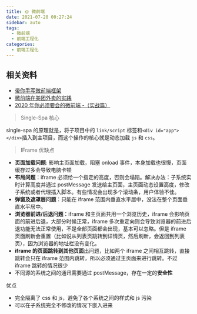 ```yaml
---
title: 🌞 微前端
date: 2021-07-20 00:27:24
sidebar: auto
tags:
  - 微前端
  - 前端工程化
categories:
  - 前端工程化
---
```


## 相关资料

- [带你手写微前端框架](https://juejin.cn/post/6844903981223772168)
- [微前端在美团外卖的实践](https://juejin.cn/post/6844904073972432903)
- [2020 年你必须要会的微前端 -（实战篇）](https://juejin.cn/post/6854573221111398408)

> Single-Spa 核心

single-spa 的原理就是，将子项目中的 `link/script` 标签和`<div id="app"></div>`插入到主项目，而这个操作的核心就是动态加载 `js` 和 `css`。

> IFrame 优缺点

- **页面加载问题**: 影响主页面加载，阻塞 onload 事件，本身加载也很慢，页面缓存过多会导致电脑卡顿
- **布局问题**：iframe 必须给一个指定的高度，否则会塌陷。解决办法：子系统实时计算高度并通过 postMessage 发送给主页面，主页面动态设置高度，修改子系统或者代理插入脚本。有些情况会出现多个滚动条，用户体验不佳。
- **弹窗及遮罩层问题**：只能在 iframe 范围内垂直水平居中，没法在整个页面垂直水平居中。
- **浏览器前进/后退问题**：iframe 和主页面共用一个浏览历史，iframe 会影响页面的前进后退，大部分时候正常，iframe 多次重定向则会导致浏览器的前进后退功能无法正常使用，不是全部页面都会出现，基本可以忽略。但是 iframe 页面刷新会重置（比如说从列表页跳转到详情页，然后刷新，会返回到列表页），因为浏览器的地址栏没有变化。
- **iframe 的页面跳转到其他页面**出问题，比如两个 iframe 之间相互跳转，直接跳转会只在 iframe 范围内跳转，所以必须通过主页面来进行跳转。不过 iframe 跳转的情况很少
- 不同源的系统之间的通讯需要通过 postMessage，存在一定的**安全性**

优点

- 完全隔离了 css 和 js，避免了各个系统之间的样式和 js 污染
- 可以在子系统完全不修改的情况下嵌入进来
